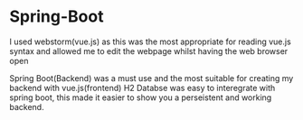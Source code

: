 # Spring-Boot 

I used webstorm(vue.js) as this was the most appropriate for reading vue.js syntax and allowed me to edit the webpage whilst having the web
browser open

Spring Boot(Backend) was a must use and the most suitable for creating my backend with vue.js(frontend) 
H2 Databse was easy to interegrate with spring boot, this made it easier to show you a perseistent and working backend.
